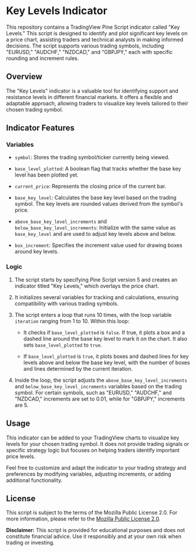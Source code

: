 # Key Levels Indicator

This repository contains a TradingView Pine Script indicator called "Key Levels." This script is designed to identify and plot significant key levels on a price chart, assisting traders and technical analysts in making informed decisions. The script supports various trading symbols, including "EURUSD," "AUDCHF," "NZDCAD," and "GBPJPY," each with specific rounding and increment rules.

## Overview

The "Key Levels" indicator is a valuable tool for identifying support and resistance levels in different financial markets. It offers a flexible and adaptable approach, allowing traders to visualize key levels tailored to their chosen trading symbol.

## Indicator Features

### Variables

- `symbol`: Stores the trading symbol/ticker currently being viewed.

- `base_level_plotted`: A boolean flag that tracks whether the base key level has been plotted yet.

- `current_price`: Represents the closing price of the current bar.

- `base_key_level`: Calculates the base key level based on the trading symbol. The key levels are rounded values derived from the symbol's price.

- `above_base_key_level_increments` and `below_base_key_level_increments`: Initialize with the same value as `base_key_level` and are used to adjust key levels above and below.

- `box_increment`: Specifies the increment value used for drawing boxes around key levels.

### Logic

1. The script starts by specifying Pine Script version 5 and creates an indicator titled "Key Levels," which overlays the price chart.

2. It initializes several variables for tracking and calculations, ensuring compatibility with various trading symbols.

3. The script enters a loop that runs 10 times, with the loop variable `iteration` ranging from 1 to 10. Within this loop:

   - It checks if `base_level_plotted` is `false`. If true, it plots a box and a dashed line around the base key level to mark it on the chart. It also sets `base_level_plotted` to `true`.

   - If `base_level_plotted` is `true`, it plots boxes and dashed lines for key levels above and below the base key level, with the number of boxes and lines determined by the current iteration.

4. Inside the loop, the script adjusts the `above_base_key_level_increments` and `below_base_key_level_increments` variables based on the trading symbol. For certain symbols, such as "EURUSD," "AUDCHF," and "NZDCAD," increments are set to 0.01, while for "GBPJPY," increments are 5.

## Usage

This indicator can be added to your TradingView charts to visualize key levels for your chosen trading symbol. It does not provide trading signals or specific strategy logic but focuses on helping traders identify important price levels.

Feel free to customize and adapt the indicator to your trading strategy and preferences by modifying variables, adjusting increments, or adding additional functionality.

## License

This script is subject to the terms of the Mozilla Public License 2.0. For more information, please refer to the [Mozilla Public License 2.0](https://mozilla.org/MPL/2.0/).


**Disclaimer:** This script is provided for educational purposes and does not constitute financial advice. Use it responsibly and at your own risk when trading or investing.
